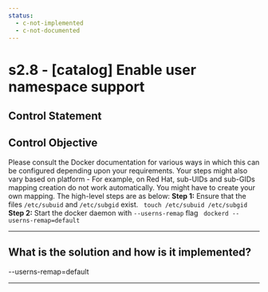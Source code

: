 ```yaml
---
status:
  - c-not-implemented
  - c-not-documented
---
```


# s2.8 - \[catalog\] Enable user namespace support

## Control Statement

## Control Objective

Please consult the Docker documentation for various ways in which this can be configured depending upon your requirements. Your steps might also vary based on platform - For example, on Red Hat, sub-UIDs and sub-GIDs mapping creation do not work automatically. You might have to create your own mapping.    The high-level steps are as below:    **Step 1:** Ensure that the files `/etc/subuid` and `/etc/subgid` exist.  ```  touch /etc/subuid /etc/subgid   ```  **Step 2:** Start the docker daemon with `--userns-remap` flag  ```  dockerd --userns-remap=default  ```

______________________________________________________________________

## What is the solution and how is it implemented?

--userns-remap=default

______________________________________________________________________

